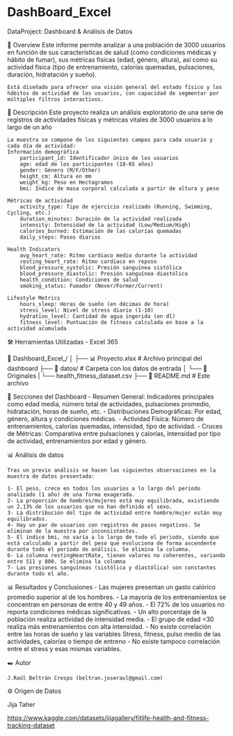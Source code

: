 # DashBoard_Excel
 DataProject: Dashboard & Análisis de Datos
 
📌 Overview
	Este informe permite analizar a una población de 3000 usuarios en función de sus características de salud (como condiciones médicas y hábito de fumar), sus métricas físicas (edad, género, altura), así como su actividad física (tipo de entrenamiento, calorías quemadas, pulsaciones, duración, hidratación y sueño).

	Está diseñado para ofrecer una visión general del estado físico y los hábitos de actividad de los usuarios, con capacidad de segmentar por múltiples filtros interactivos.


📖 Descripción
	Este proyecto realiza un análisis exploratorio de una serie de registros de actividades físicas y métricas vitales de 3000 usuarios a lo largo de un año

	La muestra se compone de los siguientes campos para cada usuario y cada día de actividad:
	Información demográfica
		participant_id: Identificador único de los usuarios
		age: edad de los participantes (18-65 años)
		gender: Género (M/F/Other)
		height_cm: Altura en mm 
		weight_kg: Peso en Hectagramos
		bmi: Indice de masa corporal calculada a partir de altura y peso

	Métricas de actividad
		activity_type: Tipo de ejercicio realizado (Running, Swimming, Cycling, etc.)
		duration_minutes: Duración de la actividad realizada
		intensity: Intensidad de la actividad (Low/Medium/High)
		calories_burned: Estimación de las calorías quemadas
		daily_steps: Pasos diarios

	Health Indicators
		avg_heart_rate: Ritmo cardiaco medio durante la actividad
		resting_heart_rate: Ritmo cardiaco en reposo
		blood_pressure_systolic: Presión sanguínea sistólica
		blood_pressure_diastolic: Presión sanguínea diastólica
		health_condition: Condiciones de salud
		smoking_status: Fumador (Never/Former/Current)

	Lifestyle Metrics
		hours_sleep: Horas de sueño (en décimas de hora)
		stress_level: Nivel de stress diario (1-10)
		hydration_level: Cantidad de agua ingerida (en dl)
		fitness_level: Puntuación de fitness calculada en base a la actividad acumulada

🛠️ Herramientas Utilizadas
	- Excel 365

📁 Dashboard_Excel_/
│
├── 📊 Proyecto.xlsx             # Archivo principal del dashboard
├── 📁 datos/                    # Carpeta con los datos de entrada
│   └── 📁 Originales
|		└── health_fitness_dataset.csv
├── 📄 README.md                 # Este archivo

🧩 Secciones del Dashboard
	- Resumen General: Indicadores principales como edad media, número total de actividades, pulsaciones promedio, hidratación, horas de sueño, etc.
	- Distribuciones Demográficas: Por edad, género, altura y condiciones médicas.
	- Actividad Física: Número de entrenamientos, calorías quemadas, intensidad, tipo de actividad.
	- Cruces de Métricas: Comparativa entre pulsaciones y calorías, intensidad por tipo de actividad, entrenamientos por edad y género.

📊 Análisis de datos

	Tras un previo análisis se hacen las siguientes observaciones en la muestra de datos presentada:

	1- El peso, crece en todos los usuarios a lo largo del periodo analizado (1 año) de una forma exagerada.
	2- La proporción de hombres/mujeres está muy equilibrada, existiendo un 2,13% de los usuarios que no han definido el sexo.
	3- La distribución del tipo de actividad entre hombre/mujer están muy equilibrados.
	4- Hay un par de usuarios con registros de pasos negativos. Se eliminan de la muestra por inconsistentes.
	5- El índice bmi, no varía a lo largo de todo el periodo, siendo que está calculado a partir del peso que evoluciona de forma ascendente durante todo el periodo de análisis. Se elimina la columna.
	6- La columna restingHeartRate, tienen valores no coherentes, variando entre 511 y 800. Se elimina la columna
	7- Las presiones sanguíneas (sistólica y diastólica) son constantes durante todo el año.


📊 Resultados y Conclusiones
	- Las mujeres presentan un gasto calórico promedio superior al de los hombres.
	- La mayoría de los entrenamientos se concentran en personas de entre 40 y 49 años.
	- El 72% de los usuarios no reporta condiciones médicas significativas.
	- Un alto porcentaje de la población realiza actividad de intensidad media.
	- El grupo de edad <30 realiza más entrenamientos con alta intensidad.
	- No existe correlación entre las horas de sueño y las variables Stress, fitness, pulso medio de las actividades, calorías o tiempo de entreno
	- No existe tampoco correlación entre el stress y esas mismas variables.

✒️ Autor

	J.Raúl Beltrán Crespo (beltran.joseraul@gmail.com)

⚙️ Origen de Datos

Jija Taher

https://www.kaggle.com/datasets/jijagallery/fitlife-health-and-fitness-tracking-dataset
	